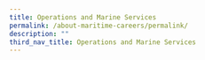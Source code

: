 ```yaml
---
title: Operations and Marine Services
permalink: /about-maritime-careers/permalink/
description: ""
third_nav_title: Operations and Marine Services
---
```

